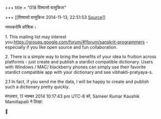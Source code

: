+++
title = "018 विश्वासो वासुकिजः"

+++
[[विश्वासो वासुकिजः	2014-11-13, 22:51:53 [Source](https://groups.google.com/g/samskrita/c/NwcH8aSr9YM)]]



नमस्करोमि कौशिक।

  

1\. This mailing list may interest you:<https://groups.google.com/forum/#!forum/sanskrit-programmers> - especially if you like open source and fun collaboration.

  

2\. There is a simple way to bring the benefits of your idea to fruition across platforms - just create and publish a stardict compatible dictionary. Users with Windows / MAC/ blackberry phones can simply use their favorite stardict compatible app with your dictionary and see vibhakti-pratyaya-s.

  

2.1 In fact, if you send me the data, I will be happy to create and publish such a dictionary pretty quickly.  
  
मंगलवार, 11 नवम्बर 2014 10:17:43 pm UTC-8 को, Sameer Kumar Kaushik Mamillapalli ने लिखा:



